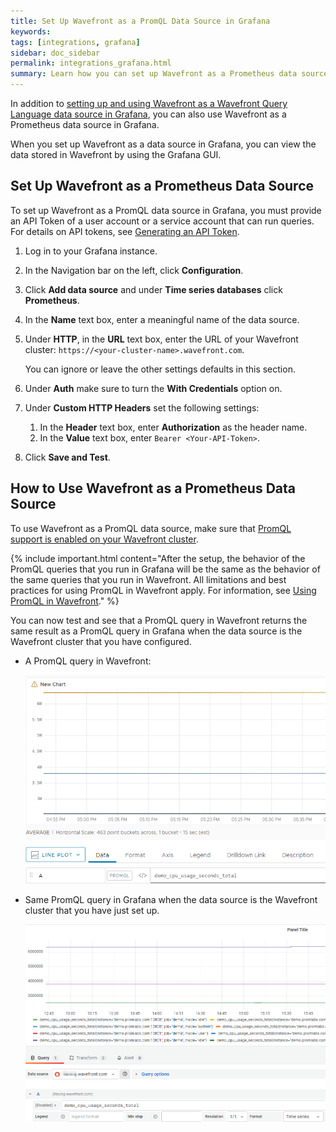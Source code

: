 ```yaml
---
title: Set Up Wavefront as a PromQL Data Source in Grafana
keywords:
tags: [integrations, grafana]
sidebar: doc_sidebar
permalink: integrations_grafana.html
summary: Learn how you can set up Wavefront as a Prometheus data source in Grafana.
---
```


In addition to [setting up and using Wavefront as a Wavefront Query Language data source in Grafana](grafana.html), you can also use Wavefront as a Prometheus data source in Grafana. 

When you set up Wavefront as a data source in Grafana, you can view the data stored in Wavefront by using the Grafana GUI. 

## Set Up Wavefront as a Prometheus Data Source

To set up Wavefront as a PromQL data source in Grafana, you must provide an API Token of a user account or a service account that can run queries. For details on API tokens, see [Generating an API Token](https://docs.wavefront.com/wavefront_api.html#generating-an-api-token).

1. Log in to your Grafana instance.

2. In the Navigation bar on the left, click **Configuration**. 

3. Click **Add data source** and under **Time series databases** click **Prometheus**. 

4. In the **Name** text box, enter a meaningful name of the data source. 

5. Under **HTTP**, in the **URL** text box, enter the URL of your Wavefront cluster: `https://<your-cluster-name>.wavefront.com`.
   
   You can ignore or leave the other settings defaults in this section.
   
6. Under **Auth** make sure to turn the **With Credentials** option on.

7. Under **Custom HTTP Headers** set the following settings:
    
    1. In the **Header** text box, enter **Authorization** as the header name.
    2. In the **Value** text box, enter `Bearer <Your-API-Token>`. 
    
8. Click **Save and Test**.

## How to Use Wavefront as a Prometheus Data Source

To use Wavefront as a PromQL data source, make sure that [PromQL support is enabled on your Wavefront cluster](https://docs.wavefront.com/wavefront_prometheus.html#set-promql-organization-settings-administrator-only). 

{% include important.html content="After the setup, the behavior of the PromQL queries that you run in Grafana will be the same as the behavior of the same queries that you run in Wavefront. All limitations and best practices for using PromQL in Wavefront apply. For information, see [Using PromQL in Wavefront](https://docs.wavefront.com/wavefront_prometheus.html)." %}

You can now test and see that a PromQL query in Wavefront returns the same result as a PromQL query in Grafana when the data source is the Wavefront cluster that you have configured. 

* A PromQL query in Wavefront:

   ![PromQL query in Wavefront](images/grafana-wavefront-example-promQL.png)

* Same PromQL query in Grafana when the data source is the Wavefront cluster that you have just set up.

   ![PromQL query in Grafana](images/grafana-wavefront-promQL.png)
 
 
